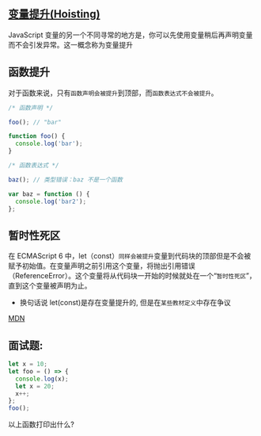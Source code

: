 ## [变量提升(Hoisting)](https://developer.mozilla.org/zh-CN/docs/Glossary/Hoisting)

JavaScript 变量的另一个不同寻常的地方是，你可以先使用变量稍后再声明变量而不会引发异常。这一概念称为变量提升

## 函数提升

对于函数来说，只有`函数声明会被提升`到顶部，而`函数表达式不会被提升`。

```js
/* 函数声明 */

foo(); // "bar"

function foo() {
  console.log('bar');
}

/* 函数表达式 */

baz(); // 类型错误：baz 不是一个函数

var baz = function () {
  console.log('bar2');
};
```

## 暂时性死区

在 ECMAScript 6 中，let（const）`同样会被提升`变量到代码块的顶部但是不会被赋予初始值。在变量声明之前引用这个变量，将抛出引用错误（ReferenceError）。这个变量将从代码块一开始的时候就处在一个“`暂时性死区`”，直到这个变量被声明为止。

- 换句话说 let(const)是存在变量提升的, 但是在`某些教材定义`中存在争议

[MDN](https://developer.mozilla.org/zh-CN/docs/Web/JavaScript/Guide/Grammar_and_types)

## 面试题:

```js
let x = 10;
let foo = () => {
  console.log(x);
  let x = 20;
  x++;
};
foo();
```

以上函数打印出什么?
